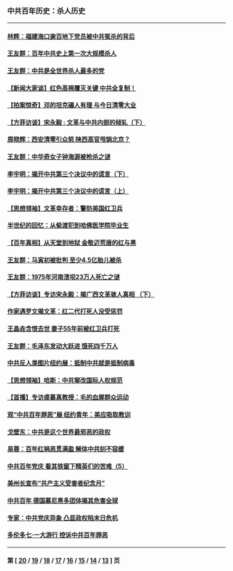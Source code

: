 ### 中共百年历史：杀人历史
---
#### [林辉：福建海口逾百地下党员被中共冤杀的背后](../../pages/nf1176106/n13878946.md?12250430) 
#### [王友群：百年中共史上第一次大规模杀人](../../pages/nf1176106/n13863785.md?12250430) 
#### [王友群：中共是全世界杀人最多的党](../../pages/nf1176106/n13860689.md?12250430) 
#### [【新闻大家谈】红色高棉覆灭关键 中共全复制！](../../pages/nf1176106/n13850222.md?12250430) 
#### [【拍案惊奇】邓的坦克碾人有理 与今日清零大业](../../pages/nf1176106/n13729574.md?12250430) 
#### [【方菲访谈】宋永毅 : 文革与中共内部的倾轧（下）](../../pages/nf1176106/n13486836.md?12250430) 
#### [周晓辉：西安清零引众怒 陕西高官甩锅北京？](../../pages/nf1176106/n13484627.md?12250430) 
#### [王友群：中华奇女子钟海源被枪杀之谜](../../pages/nf1176106/n13430555.md?12250430) 
#### [李宇明：揭开中共第三个决议中的谎言（下）](../../pages/nf1176106/n13389389.md?12250430) 
#### [李宇明：揭开中共第三个决议中的谎言（上）](../../pages/nf1176106/n13388697.md?12250430) 
#### [【思想领袖】文革幸存者：警防美国红卫兵](../../pages/nf1176106/n13339289.md?12250430) 
#### [半世纪的回忆：从偷渡犯到哈佛医学院毕业生](../../pages/nf1176106/n13345328.md?12250430) 
#### [【百年真相】从天堂到地狱 金敬迈荒唐的红与黑](../../pages/nf1176106/n13336995.md?12250430) 
#### [王友群：马寅初被批判 至少4.5亿胎儿被杀](../../pages/nf1176106/n13260313.md?12250430) 
#### [王友群：1975年河南溃坝23万人死亡之谜](../../pages/nf1176106/n13231576.md?12250430) 
#### [【方菲访谈】专访宋永毅：揭广西文革骇人真相 （下）](../../pages/nf1176106/n13209074.md?12250430) 
#### [作家遇罗文揭文革：红二代打死人没受惩罚](../../pages/nf1176106/n13205254.md?12250430) 
#### [王晶垚含恨去世 妻子55年前被红卫兵打死](../../pages/nf1176106/n13203590.md?12250430) 
#### [王友群：毛泽东发动大跃进 饿死四千万人](../../pages/nf1176106/n13177158.md?12250430) 
#### [中共反人类图片纽约展：抵制中共就是抵制病毒](../../pages/nf1176106/n13115371.md?12250430) 
#### [【思想领袖】哈斯：中共窜改国际人权规范](../../pages/nf1176106/n13053647.md?12250430) 
#### [【首播】专访盛慕真教授：毛的血腥群众运动](../../pages/nf1176106/n13091782.md?12250430) 
#### [观“中共百年罪恶”展 纽约青年：美应吸取教训](../../pages/nf1176106/n13085246.md?12250430) 
#### [戈壁东：中共是这个世界最邪恶的政权](../../pages/nf1176106/n13085641.md?12250430) 
#### [易蓉：百年红祸恶贯满盈 解体中共刻不容缓](../../pages/nf1176106/n13084455.md?12250430) 
#### [中共百年党庆 看其铁窗下精英们的苦难（5）](../../pages/nf1176106/n13076766.md?12250430) 
#### [美州长宣布“共产主义受害者纪念月”](../../pages/nf1176106/n13074024.md?12250430) 
#### [中共百年 德国慕尼黑多团体揭其危害全球](../../pages/nf1176106/n13068873.md?12250430) 
#### [专家：中共党庆异象 凸显政权陷末日危机](../../pages/nf1176106/n13067084.md?12250430) 
#### [多伦多七·一大游行 控诉中共百年罪恶](../../pages/nf1176106/n13062043.md?12250430) 

---
#### 第 [ [20](./20.md?12250430) / [19](./19.md?12250430) / [18](./18.md?12250430) / [17](./17.md?12250430) / [16](./16.md?12250430) / [15](./15.md?12250430) / [14](./14.md?12250430) / [13](./13.md?12250430) ] 页
